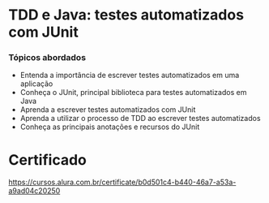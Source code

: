 # TDD e Java: testes automatizados com JUnit

### Tópicos abordados

- Entenda a importância de escrever testes automatizados em uma aplicação
- Conheça o JUnit, principal biblioteca para testes automatizados em Java
- Aprenda a escrever testes automatizados com JUnit
- Aprenda a utilizar o processo de TDD ao escrever testes automatizados
- Conheça as principais anotações e recursos do JUnit

# Certificado

https://cursos.alura.com.br/certificate/b0d501c4-b440-46a7-a53a-a9ad04c20250
